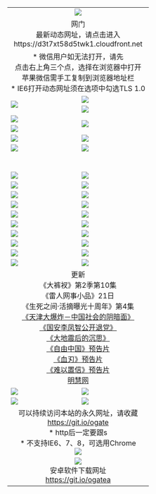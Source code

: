 ﻿<table>
  <tr></tr>
  <tr><td colspan=2 align=center><img src="https://cloud.githubusercontent.com/assets/11880933/13434984/f430fae2-e012-11e5-814f-c2df1e82b247.jpg" /></td></tr>
  <tr><td colspan=2 align=center>网门<br>最新动态网址，请点击进入
<br>https://d3t7xt58d5twk1.cloudfront.net
    </td>
  </tr>
  <tr>
    <td colspan=2 align=center>* 微信用户如无法打开，请先<br>点击右上角三个点，选择在浏览器中打开<br>苹果微信需手工复制到浏览器地址栏
    <br>* IE6打开动态网址须在选项中勾选TLS 1.0</td>
  </tr>
  <tr>
    <td rowspan=2><a href="https://d3t7xt58d5twk1.cloudfront.net/ogUP.aspx?name=11DKC.mp4&list=11DKC" target="_blank"><img src="https://d3t7xt58d5twk1.cloudfront.net/Up/11DKC1.jpg" /></a></td> 
    <td><div><a href="https://d3t7xt58d5twk1.cloudfront.net/ogUP.aspx?name=LRWS.mp4&list=LRWS" target="_blank"><img src="https://d3t7xt58d5twk1.cloudfront.net/Up/LRWS.jpg" /></a></td>
   </tr>
  <tr>
    <td><a href="https://d3t7xt58d5twk1.cloudfront.net/ogNiceVedio.aspx" target="_blank"><img src="https://d3t7xt58d5twk1.cloudfront.net/Up/11TGKDY.jpg" /></a></td>
  </tr>
  <tr>
    <td><a href="https://d3t7xt58d5twk1.cloudfront.net/ogUP.aspx?name=JQR.mp4&count=2" target="_blank"><img src="https://d3t7xt58d5twk1.cloudfront.net/Up/JQR.jpg" /></a></td>   
    <td rowspan=2><a href="https://d3t7xt58d5twk1.cloudfront.net/ogUP.aspx?name=JP.mp4&count=9" target="_blank"><img src="https://d3t7xt58d5twk1.cloudfront.net/Up/JP.jpg" /></td>
  </tr>
  <tr>
    <td><a href="https://d3t7xt58d5twk1.cloudfront.net/ogUP.aspx?name=WH.mp4" target="_blank"><img src="https://d3t7xt58d5twk1.cloudfront.net/Up/WH.jpg" /></a></td>
  </tr>
  <tr>
    <td><a href="https://d3t7xt58d5twk1.cloudfront.net/ogUP.aspx?name=SSZJ.mp4&list=SSZJ" target="_blank"><img src="https://d3t7xt58d5twk1.cloudfront.net/Up/SSZJ.jpg" /></a></td>
    <td><a href="https://d3t7xt58d5twk1.cloudfront.net/ogUP.aspx?name=1XQK.mp4&count=13" target="_blank"><img src="https://d3t7xt58d5twk1.cloudfront.net/Up/1XQK.jpg" /></a</td>
  </tr>
  <tr>
    <td><a href="https://d3t7xt58d5twk1.cloudfront.net/ogUP.aspx?name=ZY.mp4&count=2015|16" target="_blank"><img src="https://d3t7xt58d5twk1.cloudfront.net/Up/ZY.jpg" /></a</td>
    <td><a href="https://d3t7xt58d5twk1.cloudfront.net/ogUP.aspx?name=XTFY.mp4&count=B|2,A|24" target="_blank"><img src="https://d3t7xt58d5twk1.cloudfront.net/Up/XTFY.jpg" /></a></td>
  </tr>
  <tr height="40">
  </tr>
  <tr>
    <td><a href="https://d3t7xt58d5twk1.cloudfront.net/ogUP.aspx?name=4SQQ.mp4&list=4SQQ" target="_blank"><img src="https://d3t7xt58d5twk1.cloudfront.net/Up/4SQQ0.jpg"/></a></td>
    <td><a href="https://d3t7xt58d5twk1.cloudfront.net/ogUP.aspx?name=4SHQ.mp4&list=4SHQ" target="_blank"><img src="https://d3t7xt58d5twk1.cloudfront.net/Up/4SHQ0.jpg"/></a></td>
  </tr>
  <tr>
    <td><a href="https://d3t7xt58d5twk1.cloudfront.net/ogUP.aspx?name=4SZG.mp4&list=4SZG" target="_blank"><img src="https://d3t7xt58d5twk1.cloudfront.net/Up/4SZG0.jpg"/></a></td>
    <td><a href="https://d3t7xt58d5twk1.cloudfront.net/ogUP.aspx?name=4SDJ.mp4&list=4SDJ" target="_blank"><img src="https://d3t7xt58d5twk1.cloudfront.net/Up/4SDJ0.jpg"/></a></td>
  </tr>
  <tr>
    <td><a href="https://d3t7xt58d5twk1.cloudfront.net/ogUP.aspx?name=4SGX.mp4&list=4SGX" target="_blank"><img src="https://d3t7xt58d5twk1.cloudfront.net/Up/4SGX0.jpg"/></a></td>
    <td><a href="https://d3t7xt58d5twk1.cloudfront.net/ogUP.aspx?name=4SHD.mp4&list=4SHD" target="_blank"><img src="https://d3t7xt58d5twk1.cloudfront.net/Up/4SHD0.jpg"/></a></td>
  </tr>
  <tr>
    <td><a href="https://d3t7xt58d5twk1.cloudfront.net/ogUP.aspx?name=4CTX.mp4&list=4CTX" target="_blank"><img src="https://d3t7xt58d5twk1.cloudfront.net/Up/4CTX0.jpg"/></a></td>
    <td><a href="https://d3t7xt58d5twk1.cloudfront.net/ogUP.aspx?name=4CWZ.mp4&list=4CWZ" target="_blank"><img src="https://d3t7xt58d5twk1.cloudfront.net/Up/4CWZ0.jpg"/></a></td>
  </tr>
  <tr>
    <td><a href="https://d3t7xt58d5twk1.cloudfront.net/onUP.aspx?name=https://d1qhweuvr3wm0g.cloudfront.net/" target="_blank"><img src="https://d3t7xt58d5twk1.cloudfront.net/Up/0DTW.jpg"/></a></td>
    <td><a href="https://d3t7xt58d5twk1.cloudfront.net/onUP.aspx?name=https://d240ns8up8earz.cloudfront.net/acenter/" target="_blank"><img src="https://d3t7xt58d5twk1.cloudfront.net/Up/0TDW.jpg" /></a></td>
  </tr>
  <tr>
    <td><a href="https://d3t7xt58d5twk1.cloudfront.net/onUP.aspx?name=https://d4508d6vomz2p.cloudfront.net/gb/nsc413.htm" target="_blank"><img src="https://d3t7xt58d5twk1.cloudfront.net/Up/0DJY.jpg" /></a></td>
    <td><a href="https://d3t7xt58d5twk1.cloudfront.net/onUP.aspx?name=https://d3bxwq7vzudb5l.cloudfront.net/xtr/gb/prog204.html" target="_blank"><img src="https://d3t7xt58d5twk1.cloudfront.net/Up/0XTR.jpg" /></a></td>
  </tr>
  <tr>
    <td><a href="https://d3t7xt58d5twk1.cloudfront.net/onUP.aspx?name=https://d3aj00iefsmfgc.cloudfront.net/" target="_blank"><img src="https://d3t7xt58d5twk1.cloudfront.net/Up/0MHW.jpg" /></a></td>
    <td><a href="https://d3t7xt58d5twk1.cloudfront.net/onUP.aspx?name=https://d1sbg9daat0zu5.cloudfront.net/" target="_blank"><img src="https://d3t7xt58d5twk1.cloudfront.net/Up/0ZJW.jpg" /></a></td>
  </tr>
  <tr>
    <td><a href="https://d3t7xt58d5twk1.cloudfront.net/ogUP.aspx?name=0FG.zip" target="_blank"><img src="https://d3t7xt58d5twk1.cloudfront.net/Up/0FG.jpg" /></a></td>
    <td><a href="https://d3t7xt58d5twk1.cloudfront.net/ogUP.aspx?name=0FGA.apk" target="_blank"><img src="https://d3t7xt58d5twk1.cloudfront.net/Up/0FGA.jpg" /></a></td>
  </tr>
  <tr>
    <td><a href="https://d3t7xt58d5twk1.cloudfront.net/ogUP.aspx?name=0U.zip" target="_blank"><img src="https://d3t7xt58d5twk1.cloudfront.net/Up/0U.jpg" /></a></td>
    <td><a href="https://d3t7xt58d5twk1.cloudfront.net/ogUP.aspx?name=0UA.apk" target="_blank"><img src="https://d3t7xt58d5twk1.cloudfront.net/Up/0UA.jpg" /></a></td>
  </tr>
  <tr>
    <td><a href="https://d3t7xt58d5twk1.cloudfront.net/ogUP.aspx?name=0iPPOTV.zip" target="_blank"><img src="https://d3t7xt58d5twk1.cloudfront.net/Up/0iPPOTV.jpg" /></a></td>
    <td><a href="https://d3t7xt58d5twk1.cloudfront.net/ogUP.aspx?name=0iNTD.apk" target="_blank"><img src="https://d3t7xt58d5twk1.cloudfront.net/Up/0iNTD.jpg" /></a></td>
  </tr>
  <tr>
    <td colspan=2 align=center>更新<br>
      《大裤衩》第2季第10集<br>
      《雷人网事小品》21日<br>
      《生死之间·活摘曝光十周年》第4集</a><br>
      <a href="https://d3t7xt58d5twk1.cloudfront.net/ogUP.aspx?name=4TJDBZ.mp4" target="_blank">《天津大爆炸－中国社会的阴暗面》</a><br>
      <a href="https://d3t7xt58d5twk1.cloudfront.net/ogUP.aspx?name=4LFZ.mp4" target="_blank">《国安李凤智公开退党》</a><br>
      <a href="https://d3t7xt58d5twk1.cloudfront.net/ogUP.aspx?name=4DDZHDCS.mp4" target="_blank">《大地震后的沉思》</a><br>
      <a href="https://d3t7xt58d5twk1.cloudfront.net/ogUP.aspx?name=11ZYZG0.mp4" target="_blank">《自由中国》预告片</a><br>
      <a href="https://d3t7xt58d5twk1.cloudfront.net/ogUP.aspx?name=11XR.mp4" target="_blank">《血刃》预告片</a><br>
      <a href="https://d3t7xt58d5twk1.cloudfront.net/ogUP.aspx?name=11NYZX.mp4&count=2" target="_blank">《难以置信》预告片</a><br>
      <a href="https://d3t7xt58d5twk1.cloudfront.net/onUP.aspx?name=https://www.minghui.org/" target="_blank">明慧网</a></td>
    </td>
  </tr>
  <tr>
    <td><a href="https://d3t7xt58d5twk1.cloudfront.net/ogNice.aspx" target="_blank"><img src="https://cloud.githubusercontent.com/assets/11880933/13720378/f84bb392-e841-11e5-8739-815049dd6ff8.jpg" /></a></td>
    <td><a href="https://d3t7xt58d5twk1.cloudfront.net/onCO.aspx?ob=600%E4%BA%8B%E7%89%A9&op=%E5%A2%9E%E5%88%A0%E6%94%B9&args=WH1~%23%E7%B1%BB%E5%9E%8B6%E6%96%B0%E9%97%BB%7c%23%E7%B1%BB%E5%9E%8B6%E8%AF%84%E8%AE%BA&mode=" target="_blank"><img src="https://cloud.githubusercontent.com/assets/11880933/13720380/04d76a16-e842-11e5-8833-e627daa88802.jpg" /></a></td> 
  </tr>
  <tr>
    <td><a href="https://d3t7xt58d5twk1.cloudfront.net/ogDY.aspx" target="_blank"><img src="https://cloud.githubusercontent.com/assets/11880933/13720384/11817090-e842-11e5-9571-7dc2f1af9f42.jpg" /></a></td>
    <td><a href="https://d3t7xt58d5twk1.cloudfront.net/ogST.aspx" target="_blank"><img src="https://cloud.githubusercontent.com/assets/11880933/13720385/1467ea3c-e842-11e5-86df-c96c9a556aaf.jpg" /></a></td> 
  </tr>
  <!--tr>
    <td colspan=2 align=center>
      <微信可扫描以下临时二维码<br/>https://bit.ly/1mBQHW8<br/><a href="https://d3t7xt58d5twk1.cloudfront.net/Up/0WMGDL3.png" target="_blank"><img src="https://d3t7xt58d5twk1.cloudfront.net/Up/0WMGD3.png"/></a>
  </tr-->
  <tr>
    <td colspan=2 align=center>可以持续访问本站的永久网址，请收藏<br/><a href="https://git.io/ogate" target="_blank">https://git.io/ogate</a><br/>* http后一定要跟s<br/>* 不支持IE6、7、8，可选用Chrome<br/><a href="https://d3t7xt58d5twk1.cloudfront.net/Up/0WMGDL2.png" target="_blank"><img src="https://d3t7xt58d5twk1.cloudfront.net/Up/0WMGD2.png"/></a></td>
  </tr>
  <tr>
    <td colspan=2 align=center><a href="https://d3t7xt58d5twk1.cloudfront.net/ogUP.aspx?name=0oGate.apk" target="_blank"><img src="https://cloud.githubusercontent.com/assets/11880933/13720399/75e143ee-e842-11e5-9f0a-1421f423c80f.jpg" /></a><br>安卓软件下载网址<br><a href="https://git.io/ogatea">https://git.io/ogatea</a></td>
  </tr>
  <!--tr>
    <td colspan=2 align=center>可能失效的动态网址
    </td>
  </tr-->
</table>
